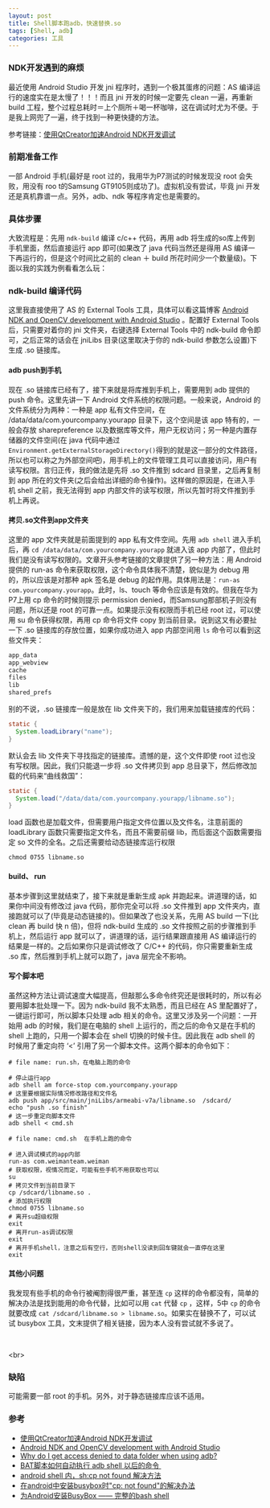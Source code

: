 ```yaml
---
layout: post
title: Shell脚本跑adb，快速替换.so
tags: [Shell, adb]
categories: 工具
---
```


### NDK开发遇到的麻烦

最近使用 Android Studio 开发 jni 程序时，遇到一个极其蛋疼的问题：AS 编译运行的速度实在是太慢了！！！而且 jni 开发的时候一定要先 clean 一遍，再重新 build 工程，整个过程总耗时＝上个厕所＋喝一杯咖啡，这在调试时尤为不便。于是我上网兜了一遍，终于找到一种更快捷的方法。

<!--more-->

参考链接：[使用QtCreator加速Android NDK开发调试](http://wrox.cn/article/100066906/)

### 前期准备工作

一部 Android 手机(最好是 root 过的，我用华为P7测试的时候发现没 root 会失败，用没有 roo t的Samsung GT9105则成功了)。虚拟机没有尝试，毕竟 jni 开发还是真机靠谱一点。另外，adb、ndk 等程序肯定也是需要的。

### 具体步骤

大致流程是：先用 `ndk-build` 编译 c/c++ 代码，再用 adb 将生成的so库上传到手机里面，然后直接运行 app 即可(如果改了 java 代码当然还是得用 AS 编译一下再运行的，但是这个时间比之前的 clean ＋ build 所花时间少一个数量级)。下面以我的实践为例看看怎么玩：

### ndk-build 编译代码

这里我直接使用了 AS 的 External Tools 工具，具体可以看这篇博客 [Android NDK and OpenCV development with Android Studio](http://hujiaweibujidao.github.io/blog/2014/10/22/android-ndk-and-opencv-development-with-android-studio/) 。配置好 External Tools 后，只需要对着你的 jni 文件夹，右键选择 External Tools 中的 ndk-build 命令即可，之后正常的话会在 jniLibs 目录(这里取决于你的 ndk-build 参数怎么设置)下生成 .so 链接库。

#### adb push到手机

现在 .so 链接库已经有了，接下来就是将库推到手机上，需要用到 adb 提供的 push 命令。这里先讲一下 Android 文件系统的权限问题。一般来说，Android 的文件系统分为两种：一种是 app 私有文件空间，在 /data/data/com.yourcompany.yourapp 目录下，这个空间是该 app 特有的，一般会存放 sharepreference 以及数据库等文件，用户无权访问；另一种是内置存储器的文件空间(在 java 代码中通过`Environment.getExternalStorageDirectory()`得到的就是这一部分的文件路径，所以也可以称之为外部空间吧)，用手机上的文件管理工具可以直接访问，用户有读写权限。言归正传，我的做法是先将 .so 文件推到 sdcard 目录里，之后再复制到 app 所在的文件夹(之后会给出详细的命令操作)。这样做的原因是，在进入手机 shell 之前，我无法得到 app 内部文件的读写权限，所以先暂时将文件推到手机上再说。

#### 拷贝.so文件到app文件夹

这里的 app 文件夹就是前面提到的 app 私有文件空间。先用 `adb shell` 进入手机后，再 `cd /data/data/com.yourcompany.yourapp` 就进入该 app 内部了，但此时我们是没有读写权限的。文章开头参考链接的文章提供了另一种方法：用 Android 提供的 run-as 命令来获取权限，这个命令具体我不清楚，貌似是为 debug 用的，所以应该是对那种 apk 签名是 debug 的起作用。具体用法是：`run-as com.yourcompany.yourapp`。此时，ls、touch 等命令应该是有效的。但我在华为P7上用 cp 命令的时候则提示 permission denied，而Samsung那部机子则没有问题，所以还是 root 的可靠一点。如果提示没有权限而手机已经 root 过，可以使用 su 命令获得权限，再用 cp 命令将文件 copy 到当前目录。说到这又有必要扯一下 .so 链接库的存放位置，如果你成功进入 app 内部空间用 `ls` 命令可以看到这些文件夹：

```java
app_data
app_webview
cache
files
lib
shared_prefs
```

别的不说，.so 链接库一般是放在 lib 文件夹下的，我们用来加载链接库的代码：

```java
static {
  System.loadLibrary("name");
}
```

默认会去 lib 文件夹下寻找指定的链接库。遗憾的是，这个文件即使 root 过也没有写权限。因此，我们只能退一步将 .so 文件拷贝到 app 总目录下，然后修改加载的代码来“曲线救国”：

```java
static {
  System.load("/data/data/com.yourcompany.yourapp/libname.so");
}
```

load 函数也是加载文件，但需要用户指定文件位置以及文件名，注意前面的 loadLibrary 函数只需要指定文件名，而且不需要前缀 lib，而后面这个函数需要指定 so 文件的全名。之后还需要给动态链接库运行权限

```shell
chmod 0755 libname.so
```
#### build、 run

基本步骤到这里就结束了，接下来就是重新生成 apk 并跑起来。讲道理的话，如果你中间没有修改过 java 代码，那你完全可以将 .so 文件推到 app 文件夹内，直接跑就可以了(毕竟是动态链接的)。但如果改了也没关系，先用 AS build 一下(比 clean 再 build 快 n 倍)，但将 ndk-build 生成的 .so 文件按照之前的步骤推到手机上，然后运行 app 就可以了，讲道理的话，运行结果跟直接用 AS 编译运行的结果是一样的。之后如果你只是调试修改了 C/C++ 的代码，你只需要重新生成 .so 库，然后推到手机上就可以跑了，java 层完全不影响。

#### 写个脚本吧

虽然这种方法让调试速度大幅提高，但敲那么多命令终究还是很耗时的，所以有必要用脚本批处理一下。因为 ndk-build 我不太熟悉，而且已经在 AS 里配置好了，一键运行即可，所以脚本只处理 adb 相关的命令。这里又涉及另一个问题：一开始用 adb 的时候，我们是在电脑的 shell 上运行的，而之后的命令又是在手机的 shell 上跑的，只用一个脚本会在 shell 切换的时候卡住。因此我在 adb shell 的时候用了重定向符 ‘<’ 引用了另一个脚本文件。这两个脚本的命令如下：

```shell
# file name: run.sh，在电脑上跑的命令

# 停止运行app
adb shell am force-stop com.yourcompany.yourapp
# 这里要根据实际情况修改路径和文件名
adb push app/src/main/jniLibs/armeabi-v7a/libname.so  /sdcard/  
echo "push .so finish"
# 这一步重定向脚本文件
adb shell < cmd.sh
```

```shell
# file name: cmd.sh  在手机上跑的命令

# 进入调试模式的app内部
run-as com.weimanteam.weiman
# 获取权限，视情况而定，可能有些手机不用获取也可以
su
# 拷贝文件到当前目录下
cp /sdcard/libname.so .
# 添加执行权限
chmod 0755 libname.so
# 离开su超级权限
exit
# 离开run-as调试权限
exit
# 离开手机shell，注意之后有空行，否则shell没读到回车键就会一直停在这里
exit
```
#### 其他小问题

我发现有些手机的命令行被阉割得很严重，甚至连 `cp` 这样的命令都没有，简单的解决办法是找到能用的命令代替，比如可以用 `cat` 代替 `cp` ，这样，5中 `cp` 的命令就要改成 `cat /sdcard/libname.so > libname.so`。如果实在替换不了，可以试试 busybox 工具，文末提供了相关链接，因为本人没有尝试就不多说了。

​

<br\>

### 缺陷

可能需要一部 root 的手机。另外，对于静态链接库应该不适用。

### 参考

+ [使用QtCreator加速Android NDK开发调试](http://wrox.cn/article/100066906/)
+ [Android NDK and OpenCV development with Android Studio](http://hujiaweibujidao.github.io/blog/2014/10/22/android-ndk-and-opencv-development-with-android-studio/)
+ [Why do I get access denied to data folder when using adb?](http://stackoverflow.com/questions/1043322/why-do-i-get-access-denied-to-data-folder-when-using-adb)
+ [BAT脚本如何自动执行 adb shell 以后的命令 ](http://mzywqwq.blog.163.com/blog/static/958701220134842449172/)
+ [android shell 内，sh:cp not found 解决方法](http://blog.csdn.net/yxz329130952/article/details/8725050)
+ [在android中安装busybox时"cp: not found"的解决办法](http://blog.csdn.net/w540982016044/article/details/7519114)
+ [为Android安装BusyBox —— 完整的bash shell](http://www.cnblogs.com/xiaowenji/archive/2011/03/12/1982309.html)

